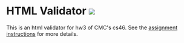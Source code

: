 # HTML Validator ![](https://api.travis-ci.com/ekurz20/html_validator.svg?branch=master)

This is an html validator for hw3 of CMC's cs46.
See the [assignment instructions](https://github.com/ekurz20/cmc-csci046/tree/master/hw3) for more details.
